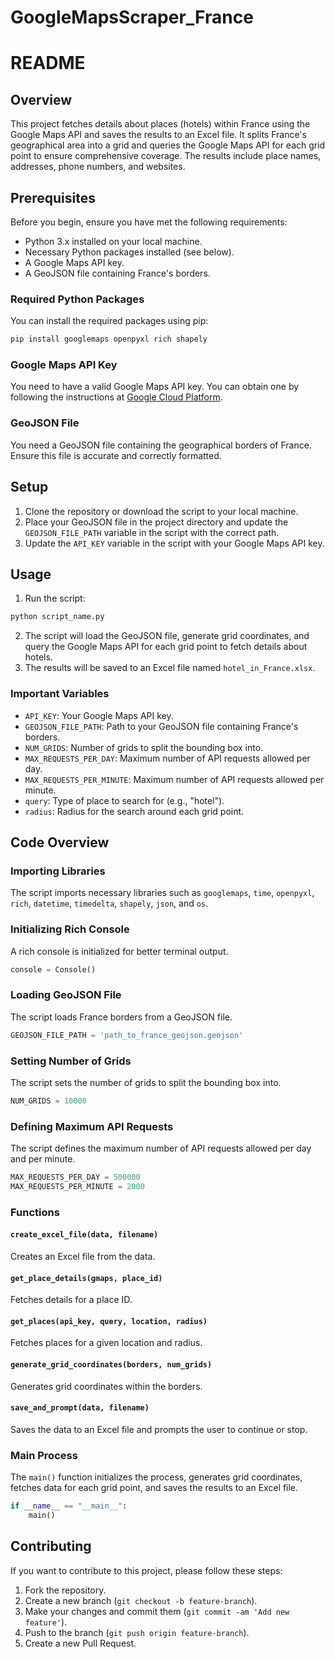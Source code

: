 # GoogleMapsScraper_France

# README

## Overview

This project fetches details about places (hotels) within France using the Google Maps API and saves the results to an Excel file. It splits France's geographical area into a grid and queries the Google Maps API for each grid point to ensure comprehensive coverage. The results include place names, addresses, phone numbers, and websites.

## Prerequisites

Before you begin, ensure you have met the following requirements:
- Python 3.x installed on your local machine.
- Necessary Python packages installed (see below).
- A Google Maps API key.
- A GeoJSON file containing France's borders.

### Required Python Packages

You can install the required packages using pip:

```sh
pip install googlemaps openpyxl rich shapely
```

### Google Maps API Key

You need to have a valid Google Maps API key. You can obtain one by following the instructions at [Google Cloud Platform](https://cloud.google.com/maps-platform).

### GeoJSON File

You need a GeoJSON file containing the geographical borders of France. Ensure this file is accurate and correctly formatted.

## Setup

1. Clone the repository or download the script to your local machine.
2. Place your GeoJSON file in the project directory and update the `GEOJSON_FILE_PATH` variable in the script with the correct path.
3. Update the `API_KEY` variable in the script with your Google Maps API key.

## Usage

1. Run the script:

```sh
python script_name.py
```

2. The script will load the GeoJSON file, generate grid coordinates, and query the Google Maps API for each grid point to fetch details about hotels.
3. The results will be saved to an Excel file named `hotel_in_France.xlsx`.

### Important Variables

- `API_KEY`: Your Google Maps API key.
- `GEOJSON_FILE_PATH`: Path to your GeoJSON file containing France's borders.
- `NUM_GRIDS`: Number of grids to split the bounding box into.
- `MAX_REQUESTS_PER_DAY`: Maximum number of API requests allowed per day.
- `MAX_REQUESTS_PER_MINUTE`: Maximum number of API requests allowed per minute.
- `query`: Type of place to search for (e.g., "hotel").
- `radius`: Radius for the search around each grid point.

## Code Overview

### Importing Libraries

The script imports necessary libraries such as `googlemaps`, `time`, `openpyxl`, `rich`, `datetime`, `timedelta`, `shapely`, `json`, and `os`.

### Initializing Rich Console

A rich console is initialized for better terminal output.

```python
console = Console()
```

### Loading GeoJSON File

The script loads France borders from a GeoJSON file.

```python
GEOJSON_FILE_PATH = 'path_to_france_geojson.geojson'
```

### Setting Number of Grids

The script sets the number of grids to split the bounding box into.

```python
NUM_GRIDS = 10000
```

### Defining Maximum API Requests

The script defines the maximum number of API requests allowed per day and per minute.

```python
MAX_REQUESTS_PER_DAY = 500000
MAX_REQUESTS_PER_MINUTE = 2000
```

### Functions

#### `create_excel_file(data, filename)`

Creates an Excel file from the data.

#### `get_place_details(gmaps, place_id)`

Fetches details for a place ID.

#### `get_places(api_key, query, location, radius)`

Fetches places for a given location and radius.

#### `generate_grid_coordinates(borders, num_grids)`

Generates grid coordinates within the borders.

#### `save_and_prompt(data, filename)`

Saves the data to an Excel file and prompts the user to continue or stop.

### Main Process

The `main()` function initializes the process, generates grid coordinates, fetches data for each grid point, and saves the results to an Excel file.

```python
if __name__ == "__main__":
    main()
```

## Contributing

If you want to contribute to this project, please follow these steps:

1. Fork the repository.
2. Create a new branch (`git checkout -b feature-branch`).
3. Make your changes and commit them (`git commit -am 'Add new feature'`).
4. Push to the branch (`git push origin feature-branch`).
5. Create a new Pull Request.
